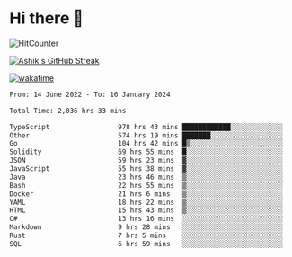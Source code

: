 # Hi there 👋

![HitCounter](https://hits.seeyoufarm.com/api/count/incr/badge.svg?url=https%3A%2F%2Fgithub.com%2Fashrhmn1212%2Fhit-counter)

<!-- ![Contribution Graph](https://github-readme-activity-graph.cyclic.app/graph?username=ashrhmn) -->


<!-- [![Top Langs](https://github-readme-stats.vercel.app/api/top-langs/?username=ashrhmn&layout=compact&theme=synthwave&langs_count=10&card_width=445)](https://github.com/anuraghazra/github-readme-stats) -->

[![Ashik's GitHub Streak](https://github-readme-streak-stats.herokuapp.com/?user=ashrhmn&theme=blood&fire=DD7F1C&background=151515&dates=9f9f9f&border=DD2727)](https://git.io/streak-stats)

<!-- ![Ashik's GitHub stats](https://github-readme-stats.vercel.app/api/?username=ashrhmn&show_icons=true&title_color=fff&icon_color=79ff97&text_color=9f9f9f&bg_color=151515) -->

[![wakatime](https://wakatime.com/badge/user/3df86613-ba63-4631-8e65-0ff18e7becad.svg)](https://wakatime.com/@3df86613-ba63-4631-8e65-0ff18e7becad)

<!--START_SECTION:waka-->

```txt
From: 14 June 2022 - To: 16 January 2024

Total Time: 2,036 hrs 33 mins

TypeScript                 978 hrs 43 mins ████████████░░░░░░░░░░░░░   48.06 %
Other                      574 hrs 19 mins ███████░░░░░░░░░░░░░░░░░░   28.20 %
Go                         104 hrs 42 mins █▒░░░░░░░░░░░░░░░░░░░░░░░   05.14 %
Solidity                   69 hrs 55 mins  █░░░░░░░░░░░░░░░░░░░░░░░░   03.43 %
JSON                       59 hrs 23 mins  ▓░░░░░░░░░░░░░░░░░░░░░░░░   02.92 %
JavaScript                 55 hrs 38 mins  ▓░░░░░░░░░░░░░░░░░░░░░░░░   02.73 %
Java                       23 hrs 46 mins  ▒░░░░░░░░░░░░░░░░░░░░░░░░   01.17 %
Bash                       22 hrs 55 mins  ▒░░░░░░░░░░░░░░░░░░░░░░░░   01.13 %
Docker                     21 hrs 6 mins   ▒░░░░░░░░░░░░░░░░░░░░░░░░   01.04 %
YAML                       18 hrs 22 mins  ▒░░░░░░░░░░░░░░░░░░░░░░░░   00.90 %
HTML                       15 hrs 43 mins  ▒░░░░░░░░░░░░░░░░░░░░░░░░   00.77 %
C#                         13 hrs 16 mins  ░░░░░░░░░░░░░░░░░░░░░░░░░   00.65 %
Markdown                   9 hrs 28 mins   ░░░░░░░░░░░░░░░░░░░░░░░░░   00.47 %
Rust                       7 hrs 5 mins    ░░░░░░░░░░░░░░░░░░░░░░░░░   00.35 %
SQL                        6 hrs 59 mins   ░░░░░░░░░░░░░░░░░░░░░░░░░   00.34 %
```

<!--END_SECTION:waka-->


<!--### Most Used Languages
<img src="https://wakatime.com/share/@ashrhmn/24ecb986-5bf8-4607-af7f-0aab08908d8c.png" />

### Favourite Tools
<img src="https://wakatime.com/share/@ashrhmn/f4e08015-f3bc-460a-9228-95a3ba11c604.png" />-->
